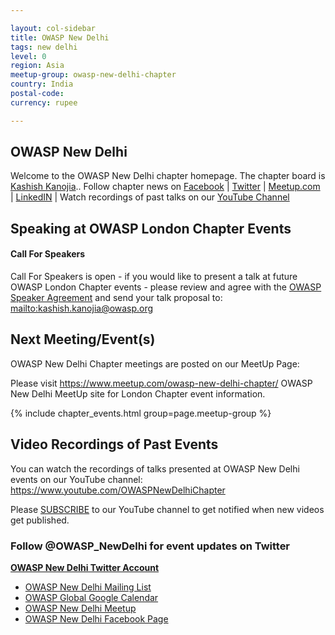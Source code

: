 ```yaml
---

layout: col-sidebar
title: OWASP New Delhi
tags: new delhi
level: 0
region: Asia
meetup-group: owasp-new-delhi-chapter
country: India
postal-code:
currency: rupee

---
```


OWASP New Delhi
-------------
Welcome to the OWASP New Delhi chapter homepage. The chapter board is <a href="mailto:kashish.kanojia@owasp.org">Kashish Kanojia</a>.. Follow chapter news on [Facebook](https://www.facebook.com/OWASP_NewDelhi) | [Twitter](https://twitter.com/OWASP_newdelhi) | [Meetup.com](https://meetup.com/OWASP-new-delhi) | [LinkedIN](https://uk.linkedin.com/company/owaspnewdelhi) | Watch recordings of past talks on our [YouTube Channel](https://youtube.com/OWASPNewDelhiChapter)

Speaking at OWASP London Chapter Events
---------------------------------------

#### Call For Speakers

Call For Speakers is open - if you would like to present a talk at future OWASP London Chapter events - please review and agree with the [OWASP Speaker Agreement](https://owasp.org/www-policy/legal/speaker-agreement) and send your talk proposal to: [mailto:kashish.kanojia@owasp.org](kashish.kanojia@owasp.org)

Next Meeting/Event(s)
---------------------

[//]: # (Comment: When updating the next event info also update the next event tab)


OWASP New Delhi Chapter meetings are posted on our MeetUp Page:

Please visit <a href="https://www.meetup.com/owasp-new-delhi-chapter/">https://www.meetup.com/owasp-new-delhi-chapter/</a> OWASP New Delhi MeetUp site for London Chapter event information.

{% include chapter_events.html group=page.meetup-group %}

Video Recordings of Past Events
--------------------------------
You can watch the recordings of talks presented at OWASP New Delhi events on our YouTube channel: https://www.youtube.com/OWASPNewDelhiChapter

Please [SUBSCRIBE](https://www.youtube.com/OWASPNewDelhiChapter?sub_confirmation=1) to our YouTube channel to get notified when new videos get published.

### Follow @OWASP_NewDelhi for event updates on Twitter
**[OWASP New Delhi Twitter Account](https://twitter.com/OWASP_NewDelhi)**  
  - [OWASP New Delhi Mailing List](https://groups.google.com/a/owasp.org/g/new-delhi-leaders)
  - [OWASP Global Google Calendar](https://bit.ly/owaspblr-googlecal)
  - [OWASP New Delhi Meetup](https://www.meetup.com/owasp-new-delhi-chapter/)
  - [OWASP New Delhi Facebook Page](https://www.facebook.com/OWASPNewDelhi/)
